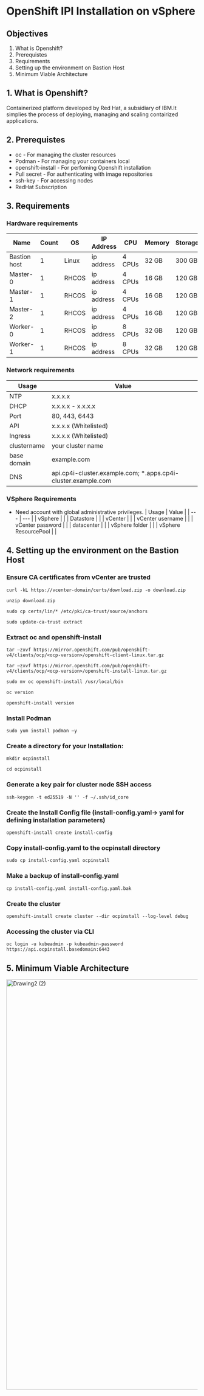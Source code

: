# OpenShift IPI Installation on vSphere
## Objectives  

1. What is Openshift? 
2. Prerequistes  
3. Requirements
4. Setting up the environment on Bastion Host
5. Minimum Viable Architecture 

 ## 1. What is Openshift?
Containerized platform developed by Red Hat, a subsidiary of IBM.It simplies the process of deploying, managing and scaling contairized applications.

## 2. Prerequistes
* oc - For managing the cluster resources 
* Podman - For managing your containers local 
* openshift-install - For perfoming Openshift installation 
* Pull secret - For authenticating with image repositories
* ssh-key - For accessing nodes
* RedHat Subscription

## 3. Requirements
### Hardware requirements 

  |  Name  | Count | OS | IP Address  | CPU | Memory | Storage |
  | ---    | ---   | --- | ---        | --- | ---    | ---     |
  | Bastion host    | 1   | Linux | ip address      | 4 CPUs  | 32 GB    | 300 GB      |
  |  Master-0    | 1   | RHCOS | ip address        | 4 CPUs | 16 GB    | 120 GB     |
  |  Master-1    | 1   | RHCOS | ip address        | 4 CPUs | 16 GB    | 120 GB     |
  |  Master-2    | 1   | RHCOS | ip address        | 4 CPUs | 16 GB    | 120 GB     |
  | Worker-0    | 1   | RHCOS | ip address        | 8 CPUs | 32 GB    | 120 GB     |
  | Worker-1    | 1   | RHCOS | ip address        | 8 CPUs | 32 GB    | 120 GB     |

### Network requirements 

  |  Usage      |   Value    |
  | ---    | ---   |
  |     NTP   |   x.x.x.x   |
  |    DHCP    |  x.x.x.x - x.x.x.x     |
  |     Port   |   80, 443, 6443   |
  |     API   |   x.x.x.x (Whitelisted)  |
  |     Ingress   |   x.x.x.x (Whitelisted)  |
  |     clustername   |   your cluster name  |
  |     base domain   |   example.com  |
  |     DNS   |   api.cp4i-cluster.example.com;  *.apps.cp4i-cluster.example.com |
  
  

### VSphere Requirements 
* Need account with global administrative privileges.
  |  Usage      |   Value    |
  | ---    | ---   |
  |   vSphere     |     |
  |   Datastore     |     |
  |   vCenter     |     |
  |   vCenter username     |     |
  |   vCenter password     |     |
  |   datacenter     |     |
  |   vSphere folder     |     |
  |   vSphere ResourcePool     |     |
  

## 4. Setting up the environment on the Bastion Host
### Ensure CA certificates from vCenter are trusted 

` curl -kL https://vcenter-domain/certs/download.zip -o download.zip `  

` unzip download.zip `

` sudo cp certs/lin/* /etc/pki/ca-trust/source/anchors ` 

` sudo update-ca-trust extract `

### Extract oc and openshift-install

` tar –zxvf https://mirror.openshift.com/pub/openshift-v4/clients/ocp/<ocp-version>/openshift-client-linux.tar.gz `

` tar –zxvf https://mirror.openshift.com/pub/openshift-v4/clients/ocp/<ocp-version>/openshift-install-linux.tar.gz `

` sudo mv oc openshift-install /usr/local/bin `

` oc version `
 
` openshift-install version ` 


### Install Podman 

` sudo yum install podman –y `

### Create a directory for your Installation: 

` mkdir ocpinstall `

` cd ocpinstall ` 

### Generate a key pair for cluster node SSH access 

` ssh-keygen -t ed25519 -N '' -f ~/.ssh/id_core `

### Create the Install Config file (install-config.yaml-> yaml for defining installation parameters) 
` openshift-install create install-config `

### Copy install-config.yaml to the ocpinstall directory 

` sudo cp install-config.yaml ocpinstall `

### Make a backup of install-config.yaml 

` cp install-config.yaml install-config.yaml.bak `


### Create the cluster 

` openshift-install create cluster --dir ocpinstall --log-level debug `

### Accessing the cluster via CLI
` oc login -u kubeadmin -p kubeadmin-password https://api.ocpinstall.basedomain:6443 `

## 5. Minimum Viable Architecture
<img width="1079" alt="Drawing2 (2)" src="https://github.com/welcomemncube/OpenShift-IPI-Installation-on-vSphere/assets/39636648/f069b75d-1a63-40b3-a0f7-bf04187e95c6">
